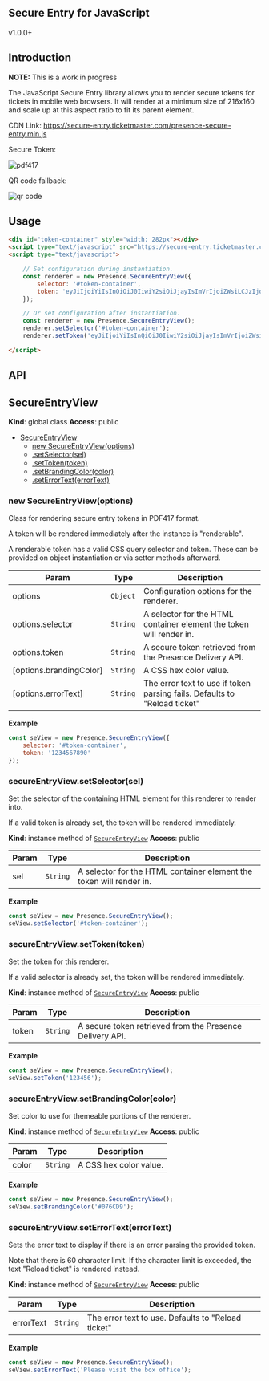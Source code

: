 ## Secure Entry for JavaScript
v1.0.0+

## Introduction

**NOTE:** This is a work in progress

The JavaScript Secure Entry library allows you to render secure tokens for
tickets in mobile web browsers. It will render at a minimum size of 216x160 and
scale up at this aspect ratio to fit its parent element.

CDN Link: https://secure-entry.ticketmaster.com/presence-secure-entry.min.js

Secure Token:

![pdf417](img/js-pdf417.png)

QR code fallback:

![qr code](img/js-qrcode.png)

## Usage

```html
<div id="token-container" style="width: 282px"></div>
<script type="text/javascript" src="https://secure-entry.ticketmaster.com/presence-secure-entry.min.js"></script>
<script type="text/javascript">

    // Set configuration during instantiation.
    const renderer = new Presence.SecureEntryView({
        selector: '#token-container',
        token: 'eyJiIjoiYiIsInQiOiJ0IiwiY2siOiJjayIsImVrIjoiZWsiLCJzIjoicyIsImQiOiJkIn0='
    });

    // Or set configuration after instantiation.
    const renderer = new Presence.SecureEntryView();
    renderer.setSelector('#token-container');
    renderer.setToken('eyJiIjoiYiIsInQiOiJ0IiwiY2siOiJjayIsImVrIjoiZWsiLCJzIjoicyIsImQiOiJkIn0=');

</script>
```

## API

<a name="SecureEntryView"></a>

## SecureEntryView
**Kind**: global class
**Access**: public

* [SecureEntryView](#SecureEntryView)
    * [new SecureEntryView(options)](#new_SecureEntryView_new)
    * [.setSelector(sel)](#SecureEntryView+setSelector)
    * [.setToken(token)](#SecureEntryView+setToken)
    * [.setBrandingColor(color)](#SecureEntryView+setBrandingColor)
    * [.setErrorText(errorText)](#SecureEntryView+setErrorText)

<a name="new_SecureEntryView_new"></a>

### new SecureEntryView(options)
Class for rendering secure entry tokens in PDF417 format.

A token will be rendered immediately after the instance is "renderable".

A renderable token has a valid CSS query selector and token. These can be
provided on object instantiation or via setter methods afterward.


| Param | Type | Description |
| --- | --- | --- |
| options | <code>Object</code> | Configuration options for the renderer. |
| options.selector | <code>String</code> | A selector for the HTML container element the token will render in. |
| options.token | <code>String</code> | A secure token retrieved from the Presence Delivery API. |
| [options.brandingColor] | <code>String</code> | A CSS hex color value. |
| [options.errorText] | <code>String</code> | The error text to use if token parsing fails. Defaults to "Reload ticket" |

**Example**
```js
const seView = new Presence.SecureEntryView({
    selector: '#token-container',
    token: '1234567890'
});
```
<a name="SecureEntryView+setSelector"></a>

### secureEntryView.setSelector(sel)
Set the selector of the containing HTML element for this renderer to
render into.

If a valid token is already set, the token will be rendered immediately.

**Kind**: instance method of [<code>SecureEntryView</code>](#SecureEntryView)
**Access**: public

| Param | Type | Description |
| --- | --- | --- |
| sel | <code>String</code> | A selector for the HTML container element the token will render in. |

**Example**
```js
const seView = new Presence.SecureEntryView();
seView.setSelector('#token-container');
```
<a name="SecureEntryView+setToken"></a>

### secureEntryView.setToken(token)
Set the token for this renderer.

If a valid selector is already set, the token will be rendered immediately.

**Kind**: instance method of [<code>SecureEntryView</code>](#SecureEntryView)
**Access**: public

| Param | Type | Description |
| --- | --- | --- |
| token | <code>String</code> | A secure token retrieved from the Presence Delivery API. |

**Example**
```js
const seView = new Presence.SecureEntryView();
seView.setToken('123456');
```
<a name="SecureEntryView+setBrandingColor"></a>

### secureEntryView.setBrandingColor(color)
Set color to use for themeable portions of the renderer.

**Kind**: instance method of [<code>SecureEntryView</code>](#SecureEntryView)
**Access**: public

| Param | Type | Description |
| --- | --- | --- |
| color | <code>String</code> | A CSS hex color value. |

**Example**
```js
const seView = new Presence.SecureEntryView();
seView.setBrandingColor('#076CD9');
```
<a name="SecureEntryView+setErrorText"></a>

### secureEntryView.setErrorText(errorText)
Sets the error text to display if there is an error parsing the provided
token.

Note that there is 60 character limit. If the character limit is
exceeded, the text "Reload ticket" is rendered instead.

**Kind**: instance method of [<code>SecureEntryView</code>](#SecureEntryView)
**Access**: public

| Param | Type | Description |
| --- | --- | --- |
| errorText | <code>String</code> | The error text to use. Defaults to "Reload ticket" |

**Example**
```js
const seView = new Presence.SecureEntryView();
seView.setErrorText('Please visit the box office');
```
